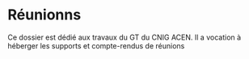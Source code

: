 # Réunionns

Ce dossier est dédié aux travaux du GT du CNIG ACEN. Il a vocation à héberger les supports et compte-rendus de réunions
